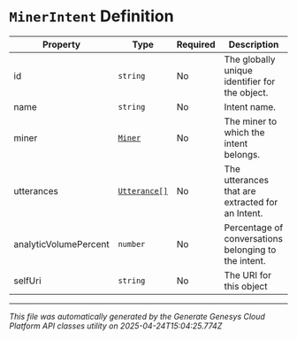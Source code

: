 # `MinerIntent` Definition

| Property | Type | Required | Description |
|----------|------|----------|-------------|
| id | `string` | No | The globally unique identifier for the object. |
| name | `string` | No | Intent name. |
| miner | [`Miner`](miner-definition.md) | No | The miner to which the intent belongs. |
| utterances | [`Utterance[]`](utterance-definition.md) | No | The utterances that are extracted for an Intent. |
| analyticVolumePercent | `number` | No | Percentage of conversations belonging to the intent. |
| selfUri | `string` | No | The URI for this object |

---

*This file was automatically generated by the Generate Genesys Cloud Platform API classes utility on 2025-04-24T15:04:25.774Z*